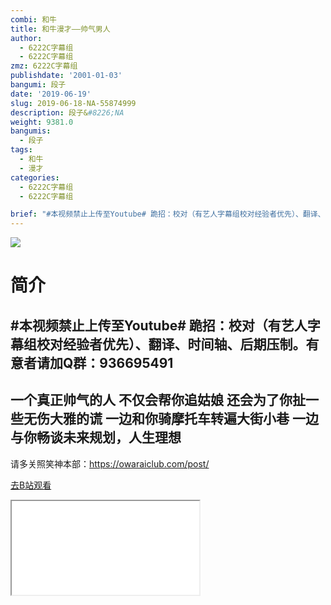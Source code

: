```yaml
---
combi: 和牛
title: 和牛漫才——帅气男人
author:
  - 6222C字幕组
  - 6222C字幕组
zmz: 6222C字幕组
publishdate: '2001-01-03'
bangumi: 段子
date: '2019-06-19'
slug: 2019-06-18-NA-55874999
description: 段子&#8226;NA
weight: 9381.0
bangumis:
  - 段子
tags:
  - 和牛
  - 漫才
categories:
  - 6222C字幕组
  - 6222C字幕组

brief: "#本视频禁止上传至Youtube# 跪招：校对（有艺人字幕组校对经验者优先）、翻译、时间轴、后期压制。有意者请加Q群：936695491 --------------------------------- 一个真正帅气的人 不仅会帮你追姑娘 还会为了你扯一些无伤大雅的谎 一边和你骑摩托车转遍大街小巷 一边与你畅谈未来规划，人生理想 ------------------------------------- 请多关照笑神本部：https://owaraiclub.com/post/"
---
```

![](https://raw.githubusercontent.com/tcgriffith/owaraisite/master/static/tmpimg/9c05ad807c001eb69a1296f3cd7fb797f400ebd5.jpg.480.jpg)
# 简介  
#本视频禁止上传至Youtube#
跪招：校对（有艺人字幕组校对经验者优先）、翻译、时间轴、后期压制。有意者请加Q群：936695491
---------------------------------
一个真正帅气的人
不仅会帮你追姑娘
还会为了你扯一些无伤大雅的谎
一边和你骑摩托车转遍大街小巷
一边与你畅谈未来规划，人生理想
-------------------------------------
请多关照笑神本部：https://owaraiclub.com/post/  

[去B站观看](https://www.bilibili.com/video/av55874999/)
<div class ="resp-container"><iframe class="testiframe" src="//player.bilibili.com/player.html?aid=55874999"", scrolling="no", allowfullscreen="true" > </iframe></div> 
